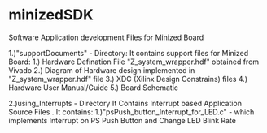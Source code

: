 # minizedSDK
Software Application development Files for Minized Board

1.)"supportDocuments" - Directory:
It contains support files for Minized Board:
      1.) Hardware Defination File "Z_system_wrapper.hdf" obtained from Vivado
      2.) Diagram of Hardware design implemented in "Z_system_wrapper.hdf" file 
      3.) XDC (Xilinx Design Constrains) files
      4.) Hardware User Manual/Guide
      5.) Board Schematic
  
 2.)using_Interrupts - Directory
 It Contains Interrupt based Application Source Files . It contains:
      1.)"psPush_button_Interrupt_for_LED.c" - which implements Interrupt on PS Push Button and Change LED Blink Rate
